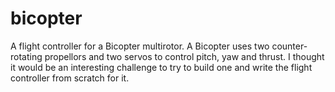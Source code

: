 # bicopter
A flight controller for a Bicopter multirotor. A Bicopter uses two counter-rotating propellors and two servos to control pitch, yaw and thrust. I thought it would be an interesting challenge to try to build one and write the flight controller from scratch for it.
